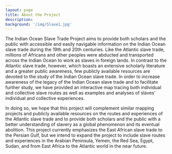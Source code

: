 ```yaml
---
layout: page
title: About the Project
description: 
background: '/img/Slave1.jpg'
---
```


The Indian Ocean Slave Trade Project aims to provide both scholars and the public with accessible and easily navigable information on the Indian Ocean slave trade during the 19th and 20th centuries. Like the Atlantic slave trade, millions of Africans and other peoples were abducted and transported across the Indian Ocean to work as slaves in foreign lands. In contrast to the Atlantic slave trade, however, which boasts an extensive scholarly literature and a greater public awareness, few publicly available resources are devoted to the study of the Indian Ocean slave trade. In order to increase awareness of the legacy of the Indian Ocean slave trade and to facilitate further study, we have provided an interactive map tracing both individual and collective slave routes as well as examples and analyses of slaves’ individual and collective experiences.

In doing so, we hope that this project will complement similar mapping projects and publicly available resources on the routes and experiences of the Atlantic slave trade and to provide both scholars and the public with a better understanding of slavery as a global phenomenon and its eventual abolition. This project currently emphasizes the East African slave trade to the Persian Gulf, but we intend to expand the project to include slave routes and experiences in the Arabian Peninsula, Yemen, the Red Sea, Egypt, Sudan, and from East Africa to the Atlantic world in the near future.
